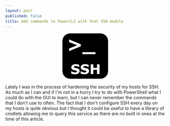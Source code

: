 ```yaml
---
layout: post
published: false
title: Add commands to PowerCLI with that SSH module
---
```

<p align="center"><img src="/img/ssh-logo.jpg"/></p>

Lately I was in the process of hardening the security of my hosts for SSH. As much as I can and if I'm not in a hurry I try to do with PowerShell what I could do with the GUI to learn, but I can never remember the commands that I don't use to often. The fact that I don't configure SSH every day on my hosts is quite obvious but I thought it could be useful to have a library of cmdlets allowing me to query this service as there are no built in ones at the time of this article.


